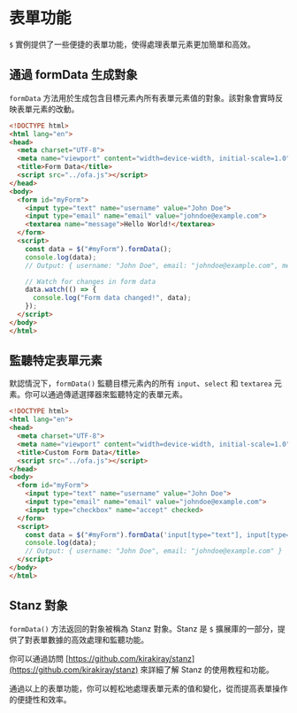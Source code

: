 # 表單功能

`$` 實例提供了一些便捷的表單功能，使得處理表單元素更加簡單和高效。

## 通過 formData 生成對象

`formData` 方法用於生成包含目標元素內所有表單元素值的對象。該對象會實時反映表單元素的改動。

```html
<!DOCTYPE html>
<html lang="en">
<head>
  <meta charset="UTF-8">
  <meta name="viewport" content="width=device-width, initial-scale=1.0">
  <title>Form Data</title>
  <script src="../ofa.js"></script>
</head>
<body>
  <form id="myForm">
    <input type="text" name="username" value="John Doe">
    <input type="email" name="email" value="johndoe@example.com">
    <textarea name="message">Hello World!</textarea>
  </form>
  <script>
    const data = $("#myForm").formData();
    console.log(data);
    // Output: { username: "John Doe", email: "johndoe@example.com", message: "Hello World!" }

    // Watch for changes in form data
    data.watch(() => {
      console.log("Form data changed!", data);
    });
  </script>
</body>
</html>
```

## 監聽特定表單元素

默認情況下，`formData()` 監聽目標元素內的所有 `input`、`select` 和 `textarea` 元素。你可以通過傳遞選擇器來監聽特定的表單元素。

```html
<!DOCTYPE html>
<html lang="en">
<head>
  <meta charset="UTF-8">
  <meta name="viewport" content="width=device-width, initial-scale=1.0">
  <title>Custom Form Data</title>
  <script src="../ofa.js"></script>
</head>
<body>
  <form id="myForm">
    <input type="text" name="username" value="John Doe">
    <input type="email" name="email" value="johndoe@example.com">
    <input type="checkbox" name="accept" checked>
  </form>
  <script>
    const data = $("#myForm").formData('input[type="text"], input[type="email"]');
    console.log(data);
    // Output: { username: "John Doe", email: "johndoe@example.com" }
  </script>
</body>
</html>
```

## Stanz 對象

`formData()` 方法返回的對象被稱為 Stanz 對象。Stanz 是 `$` 擴展庫的一部分，提供了對表單數據的高效處理和監聽功能。

你可以通過訪問 [https://github.com/kirakiray/stanz](https://github.com/kirakiray/stanz) 來詳細了解 Stanz 的使用教程和功能。

通過以上的表單功能，你可以輕松地處理表單元素的值和變化，從而提高表單操作的便捷性和效率。

